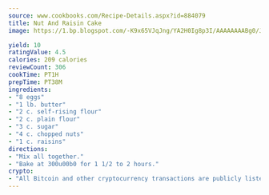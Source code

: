 ```yaml
---
source: www.cookbooks.com/Recipe-Details.aspx?id=884079
title: Nut And Raisin Cake
image: https://1.bp.blogspot.com/-K9x65VJqJng/YA2H0Ig8p3I/AAAAAAAABg0/JRKr7ZzesxofwlGw6YudXad_aQn9BD52QCLcBGAsYHQ/s299/2.png

yield: 10
ratingValue: 4.5
calories: 209 calories
reviewCount: 306
cookTime: PT1H
prepTime: PT38M
ingredients:
- "8 eggs"
- "1 lb. butter"
- "2 c. self-rising flour"
- "2 c. plain flour"
- "3 c. sugar"
- "4 c. chopped nuts"
- "1 c. raisins"
directions:
- "Mix all together."
- "Bake at 300u00b0 for 1 1/2 to 2 hours."
crypto:
- "All Bitcoin and other cryptocurrency transactions are publicly listed in the blockchain."
---
```

